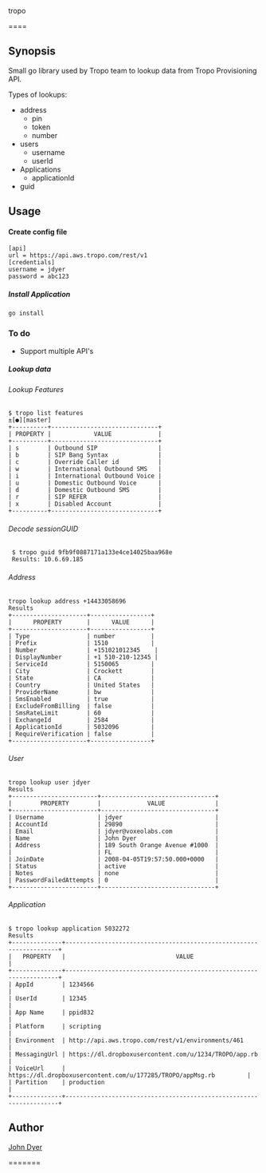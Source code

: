 tropo

====

## Synopsis

Small go library used by Tropo team to lookup data from Tropo Provisioning API.

Types of lookups:

  * address
    * pin
    * token
    * number
  * users
    * username
    * userId
  * Applications
    * applicationId
  * guid

## Usage

#### Create config file

    [api]
    url = https://api.aws.tropo.com/rest/v1
    [credentials]
    username = jdyer
    password = abc123

##### Install Application

    go install

### To do

* Support multiple API's

##### Lookup data


###### Lookup Features

    $ tropo list features                                                                                                                                                                                                                             ±[●][master]
    +----------+------------------------------+
    | PROPERTY |            VALUE             |
    +----------+------------------------------+
    | s        | Outbound SIP                 |
    | b        | SIP Bang Syntax              |
    | c        | Override Caller id           |
    | w        | International Outbound SMS   |
    | i        | International Outbound Voice |
    | u        | Domestic Outbound Voice      |
    | d        | Domestic Outbound SMS        |
    | r        | SIP REFER                    |
    | x        | Disabled Account             |
    +----------+------------------------------+

###### Decode sessionGUID

     $ tropo guid 9fb9f0887171a133e4ce14025baa968e
     Results: 10.6.69.185

###### Address

    tropo lookup address +14433058696
    Results
    +---------------------+-----------------+
    |      PROPERTY       |      VALUE      |
    +---------------------+-----------------+
    | Type                | number          |
    | Prefix              | 1510            |
    | Number              | +151021012345    |
    | DisplayNumber       | +1 510-210-12345 |
    | ServiceId           | 5150065         |
    | City                | Crockett        |
    | State               | CA              |
    | Country             | United States   |
    | ProviderName        | bw              |
    | SmsEnabled          | true            |
    | ExcludeFromBilling  | false           |
    | SmsRateLimit        | 60              |
    | ExchangeId          | 2584            |
    | ApplicationId       | 5032096         |
    | RequireVerification | false           |
    +---------------------+-----------------+

###### User

    tropo lookup user jdyer
    Results
    +------------------------+--------------------------------+
    |        PROPERTY        |             VALUE              |
    +------------------------+--------------------------------+
    | Username               | jdyer                          |
    | AccountId              | 29890                          |
    | Email                  | jdyer@voxeolabs.com            |
    | Name                   | John Dyer                      |
    | Address                | 189 South Orange Avenue #1000  |
    |                        | FL                             |
    | JoinDate               | 2008-04-05T19:57:50.000+0000   |
    | Status                 | active                         |
    | Notes                  | none                           |
    | PasswordFailedAttempts | 0                              |
    +------------------------+--------------------------------+

###### Application

    $ tropo lookup application 5032272
    Results
    +--------------+--------------------------------------------------------------------+
    |   PROPERTY   |                               VALUE                                |
    +--------------+--------------------------------------------------------------------+
    | AppId        | 1234566                                                            |
    | UserId       | 12345                                                              |
    | App Name     | ppid832                                                            |
    | Platform     | scripting                                                          |
    | Environment  | http://api.aws.tropo.com/rest/v1/environments/461                  |
    | MessagingUrl | https://dl.dropboxusercontent.com/u/1234/TROPO/app.rb              |
    | VoiceUrl     | https://dl.dropboxusercontent.com/u/177285/TROPO/appMsg.rb         |
    | Partition    | production                                                         |
    +--------------+--------------------------------------------------------------------+

## Author

[John Dyer]()

=======
